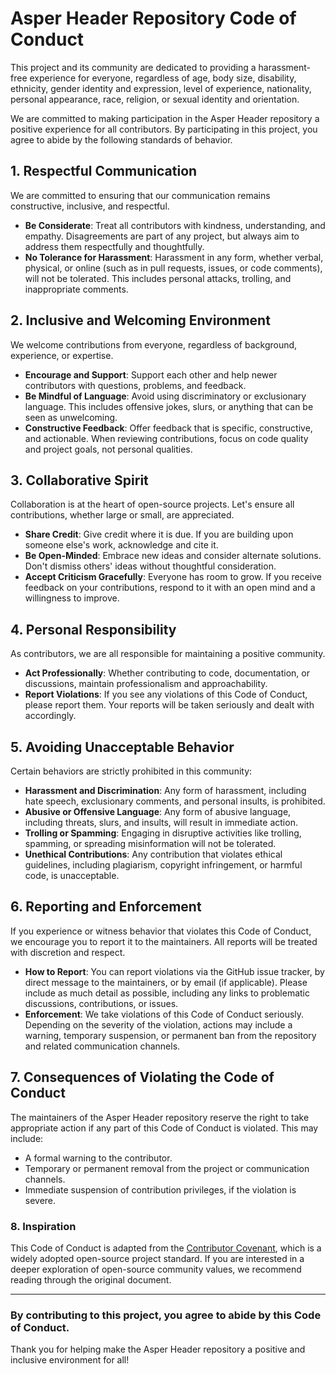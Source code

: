# **Asper Header Repository Code of Conduct**

This project and its community are dedicated to providing a harassment-free experience for everyone, regardless of age, body size, disability, ethnicity, gender identity and expression, level of experience, nationality, personal appearance, race, religion, or sexual identity and orientation.

We are committed to making participation in the Asper Header repository a positive experience for all contributors. By participating in this project, you agree to abide by the following standards of behavior.

## 1. **Respectful Communication**

We are committed to ensuring that our communication remains constructive, inclusive, and respectful.

- **Be Considerate**: Treat all contributors with kindness, understanding, and empathy. Disagreements are part of any project, but always aim to address them respectfully and thoughtfully.
- **No Tolerance for Harassment**: Harassment in any form, whether verbal, physical, or online (such as in pull requests, issues, or code comments), will not be tolerated. This includes personal attacks, trolling, and inappropriate comments.

## 2. **Inclusive and Welcoming Environment**

We welcome contributions from everyone, regardless of background, experience, or expertise.

- **Encourage and Support**: Support each other and help newer contributors with questions, problems, and feedback.
- **Be Mindful of Language**: Avoid using discriminatory or exclusionary language. This includes offensive jokes, slurs, or anything that can be seen as unwelcoming.
- **Constructive Feedback**: Offer feedback that is specific, constructive, and actionable. When reviewing contributions, focus on code quality and project goals, not personal qualities.

## 3. **Collaborative Spirit**

Collaboration is at the heart of open-source projects. Let's ensure all contributions, whether large or small, are appreciated.

- **Share Credit**: Give credit where it is due. If you are building upon someone else's work, acknowledge and cite it.
- **Be Open-Minded**: Embrace new ideas and consider alternate solutions. Don't dismiss others' ideas without thoughtful consideration.
- **Accept Criticism Gracefully**: Everyone has room to grow. If you receive feedback on your contributions, respond to it with an open mind and a willingness to improve.

## 4. **Personal Responsibility**

As contributors, we are all responsible for maintaining a positive community.

- **Act Professionally**: Whether contributing to code, documentation, or discussions, maintain professionalism and approachability.
- **Report Violations**: If you see any violations of this Code of Conduct, please report them. Your reports will be taken seriously and dealt with accordingly.

## 5. **Avoiding Unacceptable Behavior**

Certain behaviors are strictly prohibited in this community:

- **Harassment and Discrimination**: Any form of harassment, including hate speech, exclusionary comments, and personal insults, is prohibited.
- **Abusive or Offensive Language**: Any form of abusive language, including threats, slurs, and insults, will result in immediate action.
- **Trolling or Spamming**: Engaging in disruptive activities like trolling, spamming, or spreading misinformation will not be tolerated.
- **Unethical Contributions**: Any contribution that violates ethical guidelines, including plagiarism, copyright infringement, or harmful code, is unacceptable.

## 6. **Reporting and Enforcement**

If you experience or witness behavior that violates this Code of Conduct, we encourage you to report it to the maintainers. All reports will be treated with discretion and respect.

- **How to Report**: You can report violations via the GitHub issue tracker, by direct message to the maintainers, or by email (if applicable). Please include as much detail as possible, including any links to problematic discussions, contributions, or issues.
- **Enforcement**: We take violations of this Code of Conduct seriously. Depending on the severity of the violation, actions may include a warning, temporary suspension, or permanent ban from the repository and related communication channels.

## 7. **Consequences of Violating the Code of Conduct**

The maintainers of the Asper Header repository reserve the right to take appropriate action if any part of this Code of Conduct is violated. This may include:

- A formal warning to the contributor.
- Temporary or permanent removal from the project or communication channels.
- Immediate suspension of contribution privileges, if the violation is severe.

### 8. **Inspiration**

This Code of Conduct is adapted from the [Contributor Covenant](https://www.contributor-covenant.org/), which is a widely adopted open-source project standard. If you are interested in a deeper exploration of open-source community values, we recommend reading through the original document.

---

### **By contributing to this project, you agree to abide by this Code of Conduct.**

Thank you for helping make the Asper Header repository a positive and inclusive environment for all!
